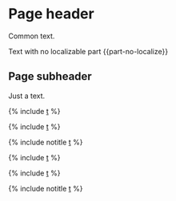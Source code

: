 # Page header

Common text.

Text with no localizable part {{part-no-localize}}

## Page subheader

Just a text.

{% include [t](./_includes/include.md) %}

{% include [t](./_includes/partials.md#part-1) %}

{% include notitle [t](./_includes/partials.md#part-2) %}

{% include [t](../_includes/no-localize/include.md) %}

{% include [t](../_includes/no-localize/partials.md#part-1) %}

{% include notitle [t](../_includes/no-localize/partials.md#part-2) %}